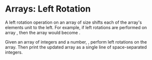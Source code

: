 # Arrays: Left Rotation
 
A left rotation operation on an array of size  shifts each of the array's elements  unit to the left. For example, if left rotations are performed on array , then the array would become .

Given an array of  integers and a number, , perform  left rotations on the array. Then print the updated array as a single line of space-separated integers.
